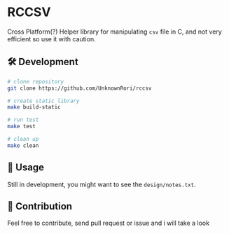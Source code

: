 # RCCSV

Cross Platform(?) Helper library for manipulating `csv` file in C, and not very efficient so use it with caution.

## 🛠️ Development

```bash
# clone repository
git clone https://github.com/UnknownRori/rccsv

# create static library
make build-static

# run test
make test

# clean up
make clean
```

## 🚀 Usage

Still in development, you might want to see the `design/notes.txt`.

## 🌟 Contribution

Feel free to contribute, send pull request or issue and i will take a look

